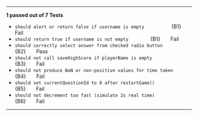 
---

**1 passed out of 7 Tests**

* `should alert or return false if username is empty`              {B1}  Fail
* `should return true if username is not empty`                    {B1}  Fail
* `should correctly select answer from checked radio button`       {B2}  Pass
* `should not call saveHighScore if playerName is empty`           {B3}  Fail
* `should not produce NaN or non-positive values for time taken`   {B4}  Fail
* `should set currentQuestionId to 0 after restartGame()`          {B5}  Fail
* `should not decrement too fast (simulate 2s real time)`          {B6}  Fail

---
